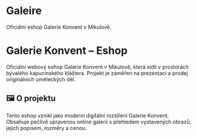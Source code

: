 # Galeire
Oficiální eshop Galerie Konvent v Mikulově.
# Galerie Konvent – Eshop

Oficiální webový eshop Galerie Konvent v Mikulově, která sídlí v prostorách bývalého kapucínského kláštera. Projekt je zaměřen na prezentaci a prodej originálních uměleckých děl.

## 🖼️ O projektu

Tento eshop vznikl jako moderní digitální rozšíření Galerie Konvent. Obsahuje pečlivě upravenou online galerii s přehledem vystavených obrazů, jejich popisem, rozměry a cenou.


